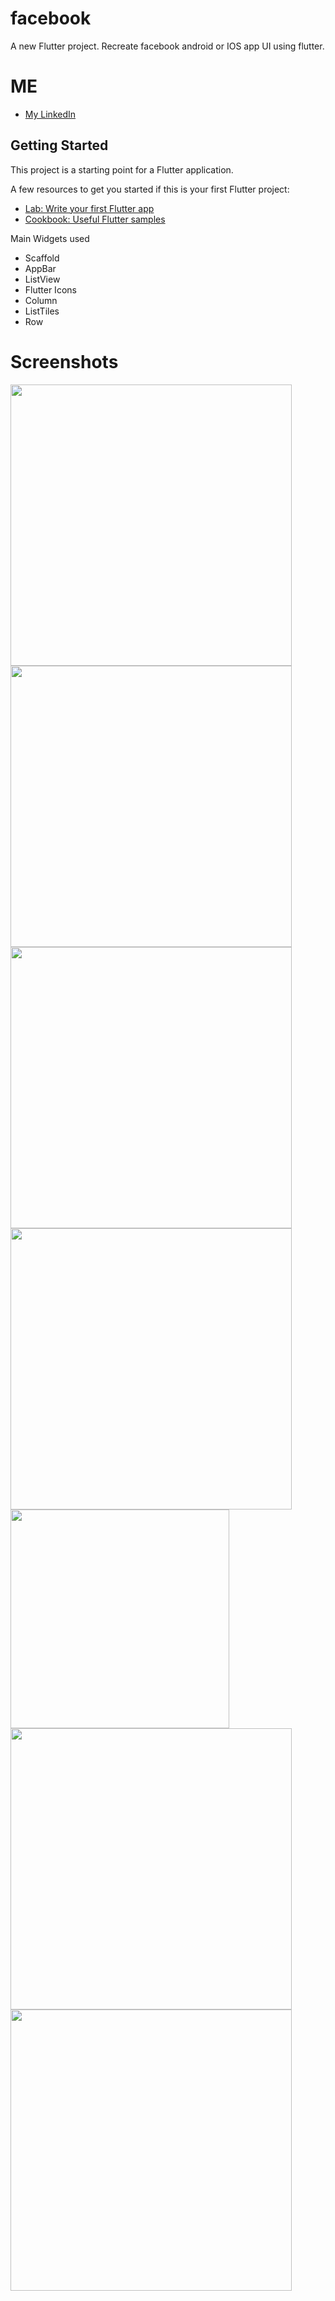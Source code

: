 # facebook

A new Flutter project.
Recreate facebook android or IOS app UI using flutter.

# ME

- [My LinkedIn](https://www.linkedin.com/in/febin-george-a049951ba)

## Getting Started

This project is a starting point for a Flutter application.

A few resources to get you started if this is your first Flutter project:

- [Lab: Write your first Flutter app](https://flutter.dev/docs/get-started/codelab)
- [Cookbook: Useful Flutter samples](https://flutter.dev/docs/cookbook)

Main Widgets used
- Scaffold
- AppBar
- ListView
- Flutter Icons
- Column
- ListTiles
- Row

# Screenshots

<img src="pcs/5.jpg" width="450">

<img src="pcs/1st.jpg" width="450">

<img src="pcs/10.jpg" width="450">

<img src="pcs/9.jpg" width="450">

<img src="pcs/11.jpg" width="350">

<img src="pcs/12.jpg" width="450">

<img src="pcs/4.jpg" width="450">

<!-- ![sc](pcs/1st.jpg)
![sc](pcs/5.jpg)
![sc](pcs/10.jpg)
![sc](pcs/9.jpg)
![sc](pcs/11.jpg)
![sc](pcs/12.jpg)
![sc](pcs/4.jpg) -->
